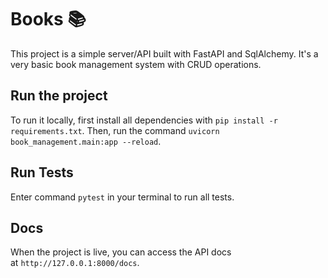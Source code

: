 # Books 📚

This project is a simple server/API built with FastAPI and SqlAlchemy.
It's a very basic book management system with CRUD operations.

## Run the project

To run it locally, first install all dependencies with 
`pip install -r requirements.txt`. Then, run the command
`uvicorn book_management.main:app --reload`.

## Run Tests
Enter command `pytest` in your terminal to run all tests.

## Docs

When the project is live, you can access the API docs  
at `http://127.0.0.1:8000/docs`.

